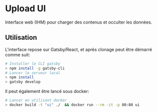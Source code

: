 # Upload UI
Interface web (IHM) pour charger des contenus et occulter les données.

## Utilisation
L'interface repose sur Gatsby/React, et après clonage peut être démarré comme suit:
```bash
# Installer le CLI gatsby
> npm install -g gatsby-cli
# Lancer le serveur local
> npm install
> gatsby develop
```

Il peut également être lancé sous docker:
```bash
# Lancer en utilisant docker
> docker build -t "ui" ./  && docker run --rm -it -p 80:80 ui 
```
